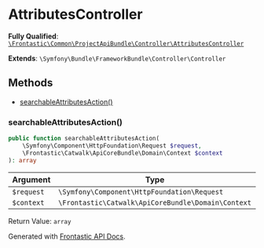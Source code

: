 #  AttributesController

**Fully Qualified**: [`\Frontastic\Common\ProjectApiBundle\Controller\AttributesController`](../../../../src/php/ProjectApiBundle/Controller/AttributesController.php)

**Extends**: `\Symfony\Bundle\FrameworkBundle\Controller\Controller`

## Methods

* [searchableAttributesAction()](#searchableattributesaction)

### searchableAttributesAction()

```php
public function searchableAttributesAction(
    \Symfony\Component\HttpFoundation\Request $request,
    \Frontastic\Catwalk\ApiCoreBundle\Domain\Context $context
): array
```

Argument|Type|Default|Description
--------|----|-------|-----------
`$request`|`\Symfony\Component\HttpFoundation\Request`||
`$context`|`\Frontastic\Catwalk\ApiCoreBundle\Domain\Context`||

Return Value: `array`

Generated with [Frontastic API Docs](https://github.com/FrontasticGmbH/apidocs).
